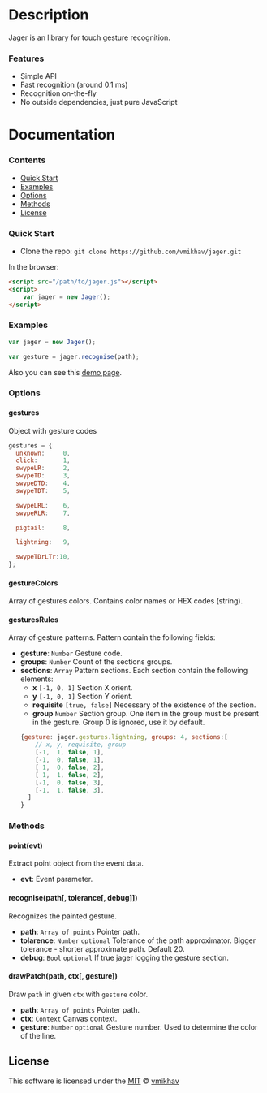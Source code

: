 # Description
Jager is an library for touch gesture recognition.

### Features
* Simple API
* Fast recognition (around 0.1 ms)
* Recognition on-the-fly
* No outside dependencies, just pure JavaScript

# Documentation

### Contents
* [Quick Start](#quick-start)
* [Examples](#examples)
* [Options](#options)
* [Methods](#methods)
* [License](#license)

### Quick Start

* Clone the repo: `git clone https://github.com/vmikhav/jager.git`

In the browser:

```html
<script src="/path/to/jager.js"></script>
<script>
    var jager = new Jager();
</script>
```

### Examples

```javascript
var jager = new Jager();

var gesture = jager.recognise(path);
```

Also you can see this [demo page](https://vmikhav.github.io/jager/examples/index.html).

### Options
#### gestures
Object with gesture codes
```javascript
gestures = {
  unknown:     0,
  click:       1,
  swypeLR:     2,
  swypeTD:     3,
  swypeDTD:    4,
  swypeTDT:    5,

  swypeLRL:    6,
  swypeRLR:    7,

  pigtail:     8,

  lightning:   9,

  swypeTDrLTr:10,
};
```

#### gestureColors
Array of gestures colors. Contains color names or HEX codes (string).

#### gesturesRules
Array of gesture patterns. Pattern contain the following fields:
* **gesture**: `Number` Gesture code.
* **groups**: `Number` Count of the sections groups.
* **sections**: `Array` Pattern sections. Each section contain the following elements:
	* **x** `[-1, 0, 1]` Section X orient.
	* **y** `[-1, 0, 1]` Section Y orient.
	* **requisite** `[true, false]` Necessary of the existence of the section.
	* **group** `Number` Section group. One item in the group must be present in the gesture. Group 0 is ignored, use it by default.
	```javascript
	{gesture: jager.gestures.lightning, groups: 4, sections:[
	    // x, y, requisite, group
	    [-1,  1, false, 1],
	    [-1,  0, false, 1],
	    [ 1,  0, false, 2],
	    [ 1,  1, false, 2],
	    [-1,  0, false, 3],
	    [-1,  1, false, 3],
	  ]
	}
	```

### Methods
#### point(evt)
Extract point object from the event data.
* **evt**: Event parameter.

#### recognise(path[, tolerance[, debug]])
Recognizes the painted gesture.
* **path**: `Array of points` Pointer path.
* **tolarence**: `Number` `optional` Tolerance of the path approximator. Bigger tolerance - shorter approximate path. Default 20.
* **debug**: `Bool` `optional` If true jager logging the gesture section.

#### drawPatch(path, ctx[, gesture])
Draw `path` in given `ctx` with `gesture` color.
* **path**: `Array of points` Pointer path.
* **ctx**: `Context` Canvas context.
* **gesture**: `Number` `optional` Gesture number. Used to determine the color of the line.

## License
This software is licensed under the [MIT](https://github.com/vmikhav/jager/blob/master/LICENSE) © [vmikhav](https://github.com/vmikhav)
